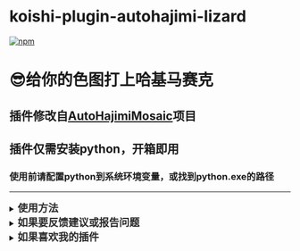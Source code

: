 # koishi-plugin-autohajimi-lizard

[![npm](https://img.shields.io/npm/v/koishi-plugin-hajimi-lizard?style=flat-square)](https://www.npmjs.com/package/koishi-plugin-hajimi-lizard)

# 😎给你的色图打上哈基马赛克

## 插件修改自[AutoHajimiMosaic](https://github.com/frinkleko/AutoHajimiMosaic)项目


## 插件仅需安装python，开箱即用
### 使用前请配置python到系统环境变量，或找到python.exe的路径

---

<details>

<summary><strong><span style="font-size: 1.3em; color: #2a2a2a;">使用方法</span></strong></summary>

### 指令示例：
<pre style="background-color: #f4f4f4; padding: 10px; border-radius: 4px; border: 1px solid #ddd;">猫赛克 [图片] // 给图片打上哈基码</pre>
<pre style="background-color: #f4f4f4; padding: 10px; border-radius: 4px; border: 1px solid #ddd;">猫赛克 [图片][图片][图片] // 支持多图</pre>

- 使用此指令传入图片，添加猫赛克效果。
- 图片将通过预设的猫头和猫纹路进行处理。

### 配置python路径（pythonPath）：
<pre style="background-color: #f4f4f4; padding: 10px; border-radius: 4px; border: 1px solid #ddd;">填写你Python解释器的路径</pre>
- 你可以在插件配置中设置 pythonPath 来指定 Python 解释器的路径。默认情况下，插件将使用系统环境变量中的 Python 路径。
- 路径大多为：C:\\Users\\yourPC\\AppData\\Local\\Programs\\Python\\Python313\\python.exe

#### 修改系统环境变量：
- **Linux/macOS**：
  在终端中设置 PYTHON_PATH 环境变量：
  <pre style="background-color: #f4f4f4; padding: 10px; border-radius: 4px; border: 1px solid #ddd;">export PYTHON_PATH=你python的路径</pre>

- **Windows**：
  在命令行中设置 PYTHON_PATH 环境变量：
  <pre style="background-color: #f4f4f4; padding: 10px; border-radius: 4px; border: 1px solid #ddd;">set PYTHON_PATH=你python.exe的路径</pre>

### 配置猫纹路的图片（patternPath）：
<pre style="background-color: #f4f4f4; padding: 10px; border-radius: 4px; border: 1px solid #ddd;">仅支持本地图片！</pre>

### 配置猫头的图片（headPath）：
<pre style="background-color: #f4f4f4; padding: 10px; border-radius: 4px; border: 1px solid #ddd;">仅支持本地图片！</pre>

</details>

<details>
<summary><strong><span style="font-size: 1.3em; color: #2a2a2a;">如果要反馈建议或报告问题</span></strong></summary>

<strong>可以[点这里](https://github.com/lizard0126/javbus-lizard/issues)创建议题~</strong>
</details>

<details>
<summary><strong><span style="font-size: 1.3em; color: #2a2a2a;">如果喜欢我的插件</span></strong></summary>

<strong>可以[请我喝可乐](https://ifdian.net/a/lizard0126)，没准就有动力更新新功能了~</strong>
</details>